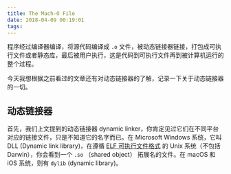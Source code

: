 ```yaml
---
title: The Mach-O File
date: 2018-04-09 00:19:01
tags:
---
```


程序经过编译器编译，将源代码编译成 `.o` 文件，被动态链接器链接，打包成可执行文件或者静态库，最后被用户执行，这是代码到可执行文件再到被计算机运行的整个过程。

今天我想根据之前看过的文章还有对动态链接器的了解，记录一下关于动态链接器的一切。

## 动态链接器

首先，我们上文提到的动态链接器 dynamic linker，你肯定见过它们在不同平台对应的链接文件，只是不知道它的名字而已。在 Microsoft Windows 系统，它叫 DLL (Dynamic link library)，在遵循 [ELF 可执行文件格式](https://en.wikipedia.org/wiki/Executable_and_Linkable_Format) 的 Unix 系统（不包括 Darwin），你会看到一个 `.so` （shared object） 拓展名的文件。在 macOS 和 iOS 系统，则有 `dylib` (dynamic library)。